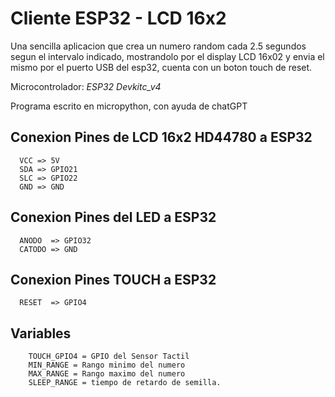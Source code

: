 # Cliente ESP32 - LCD 16x2

Una sencilla aplicacion que crea un numero random cada 2.5 segundos segun el intervalo indicado, mostrandolo por el display LCD 16x02 y envia el mismo por el puerto USB del esp32, cuenta con un boton touch de reset.

Microcontrolador: _ESP32 Devkitc_v4_

Programa escrito en micropython, con ayuda de chatGPT

## Conexion Pines de LCD 16x2 HD44780 a ESP32

```
  VCC => 5V
  SDA => GPIO21
  SLC => GPIO22
  GND => GND
```

## Conexion Pines del LED a ESP32

```
  ANODO  => GPIO32
  CATODO => GND
```

## Conexion Pines TOUCH a ESP32

```
  RESET  => GPIO4
```

## Variables

```
	TOUCH_GPIO4 = GPIO del Sensor Tactil
	MIN_RANGE = Rango minimo del numero
	MAX_RANGE = Rango maximo del numero
	SLEEP_RANGE = tiempo de retardo de semilla.
```
